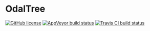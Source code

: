 # OdalTree

[![GitHub license](https://img.shields.io/badge/license-MIT-blue.svg)](https://raw.githubusercontent.com/CatSkald/Roguelike/master/LICENSE)
[![AppVeyor build status](https://ci.appveyor.com/api/projects/status/krgpuvllw4d39068?svg=true)](https://ci.appveyor.com/project/CatSkald/odal-tree)
[![Travis CI build status](https://api.travis-ci.org/CatSkald/odal-tree.svg?branch=master)](https://ci.appveyor.com/project/CatSkald/odal-tree)
